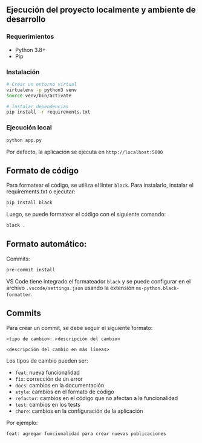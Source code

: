 ## Ejecución del proyecto localmente y ambiente de desarrollo

### Requerimientos

- Python 3.8+
- Pip

### Instalación

```bash
# Crear un entorno virtual
virtualenv -p python3 venv
source venv/bin/activate

# Instalar dependencias
pip install -r requirements.txt
```

### Ejecución local

```bash
python app.py
```

Por defecto, la aplicación se ejecuta en `http://localhost:5000`

## Formato de código

Para formatear el código, se utiliza el linter `black`. Para instalarlo, instalar el requirements.txt o ejecutar:

```bash
pip install black
```

Luego, se puede formatear el código con el siguiente comando:

```bash
black .
```

## Formato automático:

Commits:

```bash
pre-commit install
```

VS Code tiene integrado el formateador `black` y se puede configurar en el archivo `.vscode/settings.json` usando la extensión `ms-python.black-formatter`.

## Commits

Para crear un commit, se debe seguir el siguiente formato:

```
<tipo de cambio>: <descripción del cambio>

<descripción del cambio en más líneas>
```

Los tipos de cambio pueden ser:

- `feat`: nueva funcionalidad
- `fix`: corrección de un error
- `docs`: cambios en la documentación
- `style`: cambios en el formato de código
- `refactor`: cambios en el código que no afectan a la funcionalidad
- `test`: cambios en los tests
- `chore`: cambios en la configuración de la aplicación

Por ejemplo:

```
feat: agregar funcionalidad para crear nuevas publicaciones
```
